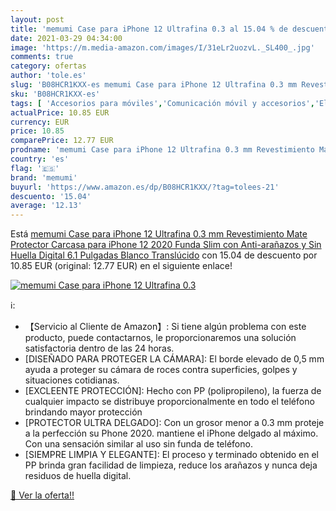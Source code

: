 ```yaml
---
layout: post
title: 'memumi Case para iPhone 12 Ultrafina 0.3 al 15.04 % de descuento'
date: 2021-03-29 04:34:00
image: 'https://m.media-amazon.com/images/I/31eLr2uozvL._SL400_.jpg'
comments: true
category: ofertas
author: 'tole.es'
slug: 'B08HCR1KXX-es memumi Case para iPhone 12 Ultrafina 0.3 mm Revestimiento...'
sku: 'B08HCR1KXX-es'
tags: [ 'Accesorios para móviles','Comunicación móvil y accesorios','Electrónica','Mantenimiento, cuidado y reparaciones de teléfonos móviles','Protectores de pantalla para móviles','iphone','memumi', ]
actualPrice: 10.85 EUR
currency: EUR
price: 10.85
comparePrice: 12.77 EUR
prodname: 'memumi Case para iPhone 12 Ultrafina 0.3 mm Revestimiento Mate Protector Carcasa para iPhone 12 2020 Funda Slim con Anti-arañazos y Sin Huella Digital 6.1 Pulgadas Blanco Translúcido'
country: 'es'
flag: '🇪🇸'
brand: 'memumi'
buyurl: 'https://www.amazon.es/dp/B08HCR1KXX/?tag=tolees-21'
descuento: '15.04'
average: '12.13'
---
```


Está [memumi Case para iPhone 12 Ultrafina 0.3 mm Revestimiento Mate Protector Carcasa para iPhone 12 2020 Funda Slim con Anti-arañazos y Sin Huella Digital 6.1 Pulgadas Blanco Translúcido](https://www.amazon.es/dp/B08HCR1KXX/?tag=tolees-21) con 15.04 de descuento por 10.85 EUR (original: 12.77 EUR) en el siguiente enlace!

[![memumi Case para iPhone 12 Ultrafina 0.3](https://m.media-amazon.com/images/I/31eLr2uozvL._SL400_.jpg)](https://www.amazon.es/dp/B08HCR1KXX/?tag=tolees-21)

ℹ️:

- 【Servicio al Cliente de Amazon】: Si tiene algún problema con este producto, puede contactarnos, le proporcionaremos una solución satisfactoria dentro de las 24 horas.
- [DISEÑADO PARA PROTEGER LA CÁMARA]: El borde elevado de 0,5 mm ayuda a proteger su cámara de roces contra superficies, golpes y situaciones cotidianas.
- [EXCLEENTE PROTECCIÓN]: Hecho con PP (polipropileno), la fuerza de cualquier impacto se distribuye proporcionalmente en todo el teléfono brindando mayor protección
- [PROTECTOR ULTRA DELGADO]: Con un grosor menor a 0.3 mm proteje a la perfección su Phone 2020. mantiene el iPhone delgado al máximo. Con una sensación similar al uso sin funda de teléfono.
- [SIEMPRE LIMPIA Y ELEGANTE]: El proceso y terminado obtenido en el PP brinda gran facilidad de limpieza, reduce los arañazos y nunca deja residuos de huella digital.

[🛒 Ver la oferta!!](https://www.amazon.es/dp/B08HCR1KXX/?tag=tolees-21)
